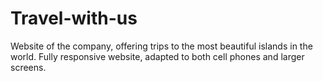 # Travel-with-us
Website of the company, offering trips to the most beautiful islands in the world.
Fully responsive website, adapted to both cell phones and larger screens.
